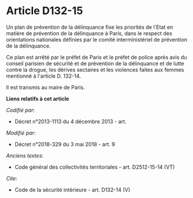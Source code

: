 # Article D132-15

Un plan de prévention de la délinquance fixe les priorités de l'Etat en matière de prévention de la délinquance à Paris, dans
le respect des orientations nationales définies par le comité interministériel de prévention de la délinquance.

Ce plan est arrêté par le préfet de Paris et le préfet de police après avis du conseil parisien de sécurité et de prévention
de la délinquance et de lutte contre la drogue, les dérives sectaires et les violences faites aux femmes mentionné à
l'article D. 132-14.

Il est transmis au maire de Paris.

**Liens relatifs à cet article**

_Codifié par_:

  - Décret n°2013-1113 du 4 décembre 2013 - art.

_Modifié par_:

  - Décret n°2018-329 du 3 mai 2018 - art. 9

_Anciens textes_:

  - Code général des collectivités territoriales - art. D2512-15-14 (VT)

_Cite_:

  - Code de la sécurité intérieure - art. D132-14 (V)

